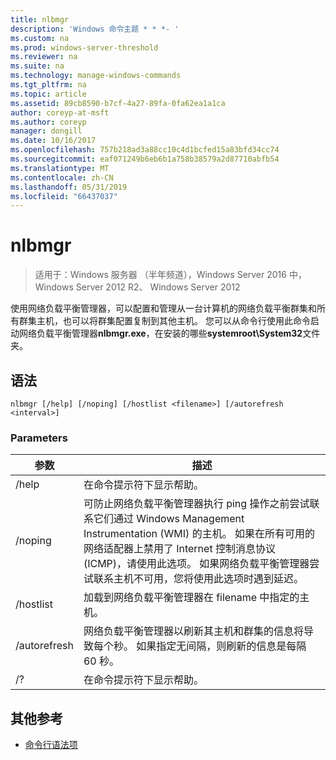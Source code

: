 ```yaml
---
title: nlbmgr
description: 'Windows 命令主题 * * *- '
ms.custom: na
ms.prod: windows-server-threshold
ms.reviewer: na
ms.suite: na
ms.technology: manage-windows-commands
ms.tgt_pltfrm: na
ms.topic: article
ms.assetid: 89cb8590-b7cf-4a27-89fa-0fa62ea1a1ca
author: coreyp-at-msft
ms.author: coreyp
manager: dongill
ms.date: 10/16/2017
ms.openlocfilehash: 757b218ad3a88cc10c4d1bcfed15a83bfd34cc74
ms.sourcegitcommit: eaf071249b6eb6b1a758b38579a2d87710abfb54
ms.translationtype: MT
ms.contentlocale: zh-CN
ms.lasthandoff: 05/31/2019
ms.locfileid: "66437037"
---
```

# <a name="nlbmgr"></a>nlbmgr

>适用于：Windows 服务器 （半年频道），Windows Server 2016 中，Windows Server 2012 R2、 Windows Server 2012

使用网络负载平衡管理器，可以配置和管理从一台计算机的网络负载平衡群集和所有群集主机，也可以将群集配置复制到其他主机。 您可以从命令行使用此命令启动网络负载平衡管理器**nlbmgr.exe**，在安装的哪些**systemroot\System32**文件夹。
## <a name="syntax"></a>语法
```
nlbmgr [/help] [/noping] [/hostlist <filename>] [/autorefresh <interval>]
```
### <a name="parameters"></a>Parameters

|        参数        |                                                                                                                                                                                                描述                                                                                                                                                                                                |
|-------------------------|-----------------------------------------------------------------------------------------------------------------------------------------------------------------------------------------------------------------------------------------------------------------------------------------------------------------------------------------------------------------------------------------------------------|
|          /help          |                                                                                                                                                                                   在命令提示符下显示帮助。                                                                                                                                                                                    |
|         /noping         | 可防止网络负载平衡管理器执行 ping 操作之前尝试联系它们通过 Windows Management Instrumentation (WMI) 的主机。 如果在所有可用的网络适配器上禁用了 Internet 控制消息协议 (ICMP)，请使用此选项。 如果网络负载平衡管理器尝试联系主机不可用，您将使用此选项时遇到延迟。 |
|  /hostlist <filename>   |                                                                                                                                                                加载到网络负载平衡管理器在 filename 中指定的主机。                                                                                                                                                                 |
| /autorefresh <interval> |                                                                                                          网络负载平衡管理器以刷新其主机和群集的信息将导致每个<interval>秒。 如果指定无间隔，则刷新的信息是每隔 60 秒。                                                                                                          |
|           /?            |                                                                                                                                                                                   在命令提示符下显示帮助。                                                                                                                                                                                    |

## <a name="additional-references"></a>其他参考
-   [命令行语法项](command-line-syntax-key.md)

